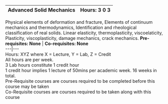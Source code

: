 **Advanced Solid Mechanics** | **Hours: 3 0 3**  
---|---  
Physical elements of deformation and fracture, Elements of continuum mechanics and thermodynamics, Identification and rheological classification of real solids. Linear elasticity, thermoplasticity, viscoelaticity, Plasticity, viscoplasticity, damage mechanics, crack mechanics.
**Pre-requisites: None** | **Co-requisites: None**  
---|---  
Hours: XYZ where X = Lecture, Y = Lab, Z = Credit  
All hours are per week.  
3 Lab hours constitute 1 credit hour  
1 credit hour implies 1 lecture of 50mins per academic week. 16 weeks in total.  
Pre-Requisite courses are courses required to be completed before this course may be taken  
Co-Requisite courses are courses required to be taken along with this course
